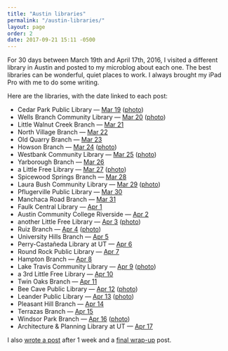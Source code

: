 ```yaml
---
title: "Austin libraries"
permalink: "/austin-libraries/"
layout: page
order: 2
date: 2017-09-21 15:11 -0500
---
```

For 30 days between March 19th and April 17th, 2016, I visited a different library in Austin and posted to my microblog about each one. The best libraries can be wonderful, quiet places to work. I always brought my iPad Pro with me to do some writing.

Here are the libraries, with the date linked to each post:

* Cedar Park Public Library — [Mar 19](http://www.manton.org/2016/03/whats-next-after-30-days-of-coffee.html) ([photo](http://www.manton.org/2016/03/reading-peter-pan-outside-the-cedar-park-public-library.html))
* Wells Branch Community Library — [Mar 20](http://www.manton.org/2016/03/3741.html) ([photo](http://www.manton.org/2016/03/wells-branch-community-library.html))
* Little Walnut Creek Branch — [Mar 21](http://www.manton.org/2016/03/3744.html)
* North Village Branch — [Mar 22](http://www.manton.org/2016/03/3759.html)
* Old Quarry Branch — [Mar 23](http://www.manton.org/2016/03/3765.html)
* Howson Branch — [Mar 24](http://www.manton.org/2016/03/3768.html) ([photo](http://www.manton.org/2016/03/charging-my-car-at-the-library.html))
* Westbank Community Library — [Mar 25](http://www.manton.org/2016/03/3776.html) ([photo](http://www.manton.org/2016/03/westbank-community-library.html))
* Yarborough Branch — [Mar 26](http://www.manton.org/2016/03/3783.html)
* a Little Free Library — [Mar 27](http://www.manton.org/2016/03/3786.html) ([photo](http://www.manton.org/2016/03/take-a-book-return-a-book.html))
* Spicewood Springs Branch — [Mar 28](http://www.manton.org/2016/03/3792.html)
* Laura Bush Community Library — [Mar 29](http://www.manton.org/2016/03/3798.html) ([photo](http://www.manton.org/2016/03/working-from-laura-bush-community-library.html))
* Pflugerville Public Library — [Mar 30](http://www.manton.org/2016/03/3805.html)
* Manchaca Road Branch — [Mar 31](http://www.manton.org/2016/03/3808.html)
* Faulk Central Library — [Apr 1](http://www.manton.org/2016/04/3811.html)
* Austin Community College Riverside — [Apr 2](http://www.manton.org/2016/04/3817.html)
* another Little Free Library — [Apr 3](http://www.manton.org/2016/04/3819.html) ([photo](http://www.manton.org/2016/04/books-rule.html))
* Ruiz Branch — [Apr 4](http://www.manton.org/2016/04/3822.html) ([photo](http://www.manton.org/2016/04/sculpture-outside-ruiz-branch.html))
* University Hills Branch — [Apr 5](http://www.manton.org/2016/04/3829.html)
* Perry-Castañeda Library at UT — [Apr 6](http://www.manton.org/2016/04/3834.html)
* Round Rock Public Library — [Apr 7](http://www.manton.org/2016/04/3837.html)
* Hampton Branch — [Apr 8](http://www.manton.org/2016/04/3838.html)
* Lake Travis Community Library — [Apr 9](http://www.manton.org/2016/04/3839.html) ([photo](http://www.manton.org/2016/04/pond-view-at-lake-travis-community-library.html))
* a 3rd Little Free Library — [Apr 10](http://www.manton.org/2016/04/doll-house-little-free-library.html)
* Twin Oaks Branch — [Apr 11](http://www.manton.org/2016/04/3850.html)
* Bee Cave Public Library — [Apr 12](http://www.manton.org/2016/04/3852.html) ([photo](http://www.manton.org/2016/04/bee-cave-public-library.html))
* Leander Public Library — [Apr 13](http://www.manton.org/2016/04/3856.html) ([photo](http://www.manton.org/2016/04/leander-public-library.html))
* Pleasant Hill Branch — [Apr 14](http://www.manton.org/2016/04/3865.html)
* Terrazas Branch — [Apr 15](http://www.manton.org/2016/04/3867.html)
* Windsor Park Branch — [Apr 16](http://www.manton.org/2016/04/3871.html) ([photo](http://www.manton.org/2016/04/lion-outside-windsor-park-branch.html))
* Architecture & Planning Library at UT — [Apr 17](http://www.manton.org/2016/04/3878.html)

I also [wrote a post](http://www.manton.org/2016/03/30-days-of-libraries-week-1.html) after 1 week and a [final wrap-up](http://www.manton.org/2016/04/libraries-for-30-days-wrap-up.html) post.

